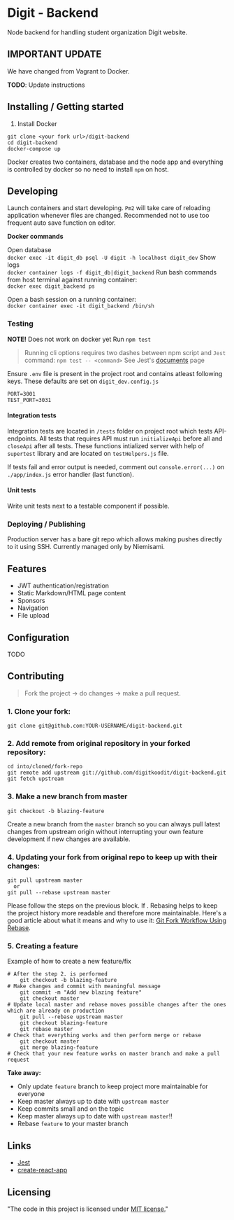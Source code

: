 # Digit - Backend

Node backend for handling student organization Digit website. 

## IMPORTANT UPDATE

We have changed from Vagrant to Docker.

**TODO**: Update instructions

## Installing / Getting started

1. Install Docker

```shell
git clone <your fork url>/digit-backend
cd digit-backend
docker-compose up
```

Docker creates two containers, database and the node app and everything is controlled by docker so no need to install `npm` on host.

## Developing

Launch containers and start developing. `Pm2` will take care of reloading application whenever files are changed. Recommended not to use too frequent auto save function on editor. 

**Docker commands**

Open database\
`docker exec -it digit_db psql -U digit -h localhost digit_dev`
Show logs\
`docker container logs -f digit_db|digit_backend`
Run bash commands from host terminal against running container:\
`docker exec digit_backend ps`

Open a bash session on a running container:\
`docker container exec -it digit_backend /bin/sh`

### Testing

**NOTE!** Does not work on docker yet
Run `npm test`

> Running cli options requires two dashes between npm script and `Jest` command: `npm test -- <command>`
> See Jest's [documents](https://jestjs.io/docs/en/cli.html) page

Ensure `.env` file is present in the project root and contains atleast following keys. These defaults are set on `digit_dev.config.js`

```
PORT=3001
TEST_PORT=3031
```

#### Integration tests 

Integration tests are located in `/tests` folder on project root which tests API-endpoints. All tests that requires API must run `initializeApi` before all and `closeApi` after all tests. These functions intialized server with help of `supertest` library and are located on `testHelpers.js` file.

If tests fail and error output is needed, comment out `console.error(...)` on `./app/index.js` error handler (last function).  

#### Unit tests 

Write unit tests next to a testable component if possible.

### Deploying / Publishing

Production server has a bare git repo which allows making pushes directly to it using SSH. Currently managed only by Niemisami.

## Features

* JWT authentication/registration
* Static Markdown/HTML page content
* Sponsors
* Navigation
* File upload

## Configuration

TODO

## Contributing

> Fork the project -> do changes -> make a pull request.

### 1. Clone your fork:

    git clone git@github.com:YOUR-USERNAME/digit-backend.git

### 2. Add remote from original repository in your forked repository: 

    cd into/cloned/fork-repo
    git remote add upstream git://github.com/digitkoodit/digit-backend.git
    git fetch upstream

### 3. Make a new branch from master

    git checkout -b blazing-feature

Create a new branch from the `master` branch so you can always pull latest changes from upstream origin without interrupting your own feature development if new changes are available.

### 4. Updating your fork from original repo to keep up with their changes:

    git pull upstream master
      or
    git pull --rebase upstream master

 Please follow the steps on the previous block. If . Rebasing helps to keep the project history more readable and therefore more maintainable. Here's a good article about what it means and why to use it: [Git Fork Workflow Using Rebase](https://medium.com/@ruthmpardee/git-fork-workflow-using-rebase-587a144be470). 

### 5. Creating a feature

Example of how to create a new feature/fix

    # After the step 2. is performed
        git checkout -b blazing-feature
    # Make changes and commit with meaningful message
        git commit -m "Add new blazing feature"
        git checkout master
    # Update local master and rebase moves possible changes after the ones which are already on production
        git pull --rebase upstream master 
        git checkout blazing-feature
        git rebase master
    # Check that everything works and then perform merge or rebase
        git checkout master
        git merge blazing-feature
    # Check that your new feature works on master branch and make a pull request

**Take away:**
- Only update `feature` branch to keep project more maintainable for everyone
- Keep master always up to date with `upstream master`
- Keep commits small and on the topic
- Keep master always up to date with `upstream master`!!
- Rebase `feature` to your master branch

## Links

- [Jest](https://jestjs.io/docs/en/getting-started)
- [create-react-app](https://github.com/facebook/create-react-app)

## Licensing

"The code in this project is licensed under [MIT license.](/LICENSE)"